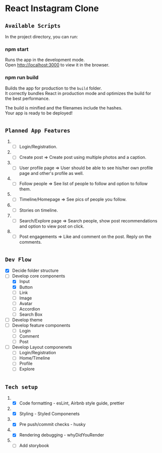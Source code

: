 # React Instagram Clone

## `Available Scripts`

In the project directory, you can run:

### npm start

Runs the app in the development mode.\
Open [http://localhost:3000](http://localhost:3000) to view it in the browser.

### npm run build

Builds the app for production to the `build` folder.\
It correctly bundles React in production mode and optimizes the build for the best performance.

The build is minified and the filenames include the hashes.\
Your app is ready to be deployed!

#

## `Planned App Features`

1.  -   [ ] Login/Registration.
2.  -   [ ] Create post => Create post using multiple photos and a caption.
3.  -   [ ] User profile page => User should be able to see his/her own profile page and other's profile as well.
4.  -   [ ] Follow people => See list of people to follow and option to follow them.
5.  -   [ ] Timeline/Homepage => See pics of people you follow.
6.  -   [ ] Stories on timeline.
7.  -   [ ] Search/Explore page => Search people, show post recommendations and option to view post on click.
8.  -   [ ] Post engagements => Like and comment on the post. Reply on the comments.

#

## `Dev Flow`

-   [x] Decide folder structure
-   [ ] Develop core components
    -   [x] Input
    -   [x] Button
    -   [ ] Link
    -   [ ] Image
    -   [ ] Avatar
    -   [ ] Accordion
    -   [ ] Search Box
-   [ ] Develop theme
-   [ ] Develop feature components
    -   [ ] Login
    -   [ ] Comment
    -   [ ] Post
-   [ ] Develop Layout componenets
    -   [ ] Login/Registration
    -   [ ] Home/Timeline
    -   [ ] Profile
    -   [ ] Explore

#

## `Tech setup`

1.  -   [x] Code formatting - esLint, Airbnb style guide, prettier
2.  -   [x] Styling - Styled Componenets
3.  -   [x] Pre push/commit checks - husky
4.  -   [x] Rendering debugging - whyDidYouRender
5.  -   [ ] Add storybook
